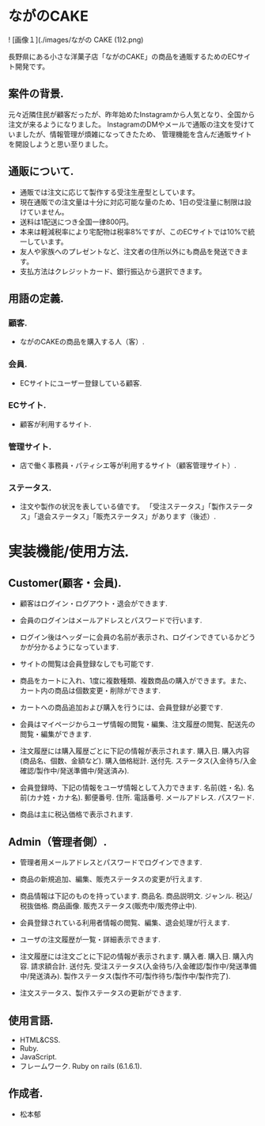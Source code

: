 # ながのCAKE

! [画像１](./images/ながの CAKE (1)2.png)

長野県にある小さな洋菓子店「ながのCAKE」の商品を通販するためのECサイト開発です。

## 案件の背景.
元々近隣住民が顧客だったが、昨年始めたInstagramから人気となり、全国から注文が来るようになりました。
InstagramのDMやメールで通販の注文を受けていましたが、情報管理が煩雑になってきたため、
管理機能を含んだ通販サイトを開設しようと思い至りました。

## 通販について.
* 通販では注文に応じて製作する受注生産型としています。
* 現在通販での注文量は十分に対応可能な量のため、1日の受注量に制限は設けていません。
* 送料は1配送につき全国一律800円。
* 本来は軽減税率により宅配物は税率8%ですが、このECサイトでは10%で統一しています。
* 友人や家族へのプレゼントなど、注文者の住所以外にも商品を発送できます。
* 支払方法はクレジットカード、銀行振込から選択できます。

## 用語の定義.
### 顧客.
* ながのCAKEの商品を購入する人（客）.

### 会員.
* ECサイトにユーザー登録している顧客.

### ECサイト.
* 顧客が利用するサイト.

### 管理サイト.
* 店で働く事務員・パティシエ等が利用するサイト（顧客管理サイト）.

### ステータス.
* 注文や製作の状況を表している値です。
「受注ステータス」「製作ステータス」「退会ステータス」「販売ステータス」があります（後述）.

# 実装機能/使用方法.

## Customer(顧客・会員).

* 顧客はログイン・ログアウト・退会ができます.
* 会員のログインはメールアドレスとパスワードで行います.
* ログイン後はヘッダーに会員の名前が表示され、ログインできているかどうかが分かるようになっています.
* サイトの閲覧は会員登録なしでも可能です.
* 商品をカートに入れ、1度に複数種類、複数商品の購入ができます。また、カート内の商品は個数変更・削除ができます.
* カートへの商品追加および購入を行うには、会員登録が必要です.
* 会員はマイページからユーザ情報の閲覧・編集、注文履歴の閲覧、配送先の閲覧・編集ができます.
* 注文履歴には購入履歴ごとに下記の情報が表示されます.
  購入日.
  購入内容(商品名、個数、金額など).
  購入価格総計.
  送付先.
  ステータス(入金待ち/入金確認/製作中/発送準備中/発送済み).

* 会員登録時、下記の情報をユーザ情報として入力できます.
  名前(姓・名).
  名前(カナ姓・カナ名).
  郵便番号.
  住所.
  電話番号.
  メールアドレス.
  パスワード.

* 商品は主に税込価格で表示されます.

## Admin（管理者側）.

* 管理者用メールアドレスとパスワードでログインできます.
* 商品の新規追加、編集、販売ステータスの変更が行えます.
* 商品情報は下記のものを持っています.
  商品名.
  商品説明文.
  ジャンル.
  税込/税抜価格.
  商品画像.
  販売ステータス(販売中/販売停止中).

* 会員登録されている利用者情報の閲覧、編集、退会処理が行えます.
* ユーザの注文履歴が一覧・詳細表示できます.
* 注文履歴には注文ごとに下記の情報が表示されます.
  購入者.
  購入日.
  購入内容.
  請求額合計.
  送付先.
  受注ステータス(入金待ち/入金確認/製作中/発送準備中/発送済み).
  製作ステータス(製作不可/製作待ち/製作中/製作完了).

* 注文ステータス、製作ステータスの更新ができます.

## 使用言語.
* HTML&CSS.
* Ruby.
* JavaScript.
* フレームワーク.
  Ruby on rails (6.1.6.1).

## 作成者.
* 松本郁









<!--This README would normally document whatever steps are necessary to get the-->
<!--application up and running.-->

<!--Things you may want to cover:-->

<!--* Ruby version-->

<!--* System dependencies-->

<!--* Configuration-->

<!--* Database creation-->

<!--* Database initialization-->

<!--* How to run the test suite-->

<!--* Services (job queues, cache servers, search engines, etc.)-->

<!--* Deployment instructions-->

<!--* ...-->
